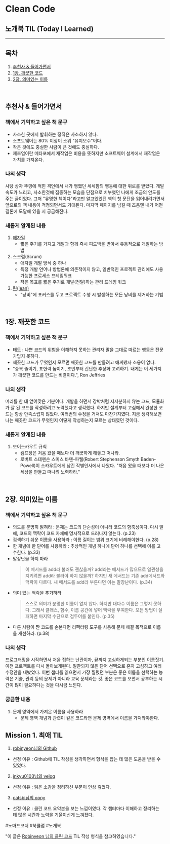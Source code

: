 
# Clean Code 
## 노개북 TIL (Today I Learned)
---

## 목차
1. [추천사 & 들어가면서](#-추천사-&-들어가면서)
2. [1장. 깨끗한 코드](#-1장-깨끗한-코드)
3. [2장. 의미있는 이름](#-2장-의미있는-이름)
<br/>

## 추천사 & 들어가면서
### 책에서 기억하고 싶은 책 문구
 - 사소한 곳에서 발휘하는 정직은 사소하지 않다. 
 - 소프트웨어는 80% 이상이 소위 "유지보수"이다.
 - 작은 것에도 충실한 사람이 큰 것에도 충실하다.
 - 제조업이란 메타포에서 재작업은 비용을 뜻하지만 소프트웨어 설계에서 재작업은 가치를 가져온다.

### 나의 생각
사탕 상자 뚜껑에 적힌 격언에서 내가 행했던 세세함의 행동에 대한 위로를 받았다. 
개발 속도가 느리고, 사소한것에 집중하는 모습을 단점으로 치부했던 나에게 조금의 안도를 주는 글이었다. 
그저 "유명한 책이다"라고만 알고있었던 책의 첫 문단을 읽어내려가면서 앞으로의 책 내용이 걱정되면서도 기대된다. 
마지막 페이지를 넘길 때 즈음엔 내가 어떤 결론에 도달해 있을 지 궁금해진다.

### 새롭게 알게된 내용
1. [애자일](https://www.youtube.com/playlist?list=PL9mhQYIlKEhf3JxWcaim5anL0_pVFRsZT)
   - 짧은 주기를 가지고 개발과 함께 즉시 피드백을 받아서 유동적으로 개발하는 방법
2. 스크럼(Scrum)
   - 애자일 개발 방식 중 하나
   - 특정 개발 언어나 방법론에 의존적이지 않고, 일반적인 프로젝트 관리에도 사용가능한 프로세스 프레임워크
   - 작은 목표를 짧은 주기로 개발(전달)하는 관리 프레임 워크
3. [린(lean)](https://needjarvis.tistory.com/323) 
   - "낭비"에 포커스를 두고 프로젝트 수행 시 발생하는 모든 낭비를 제거하는 기법

<br/>

## 1장. 깨끗한 코드
### 책에서 기억하고 싶은 책 문구
 - 태도 : 나쁜 코드의 위험을 이해하지 못하는 관리자 말을 그대로 따르는 행동은 전문가답지 못하다.
 - 깨끗한 코드가 무엇인지 모르면 깨끗한 코드를 만들려고 애써봤자 소용이 없다.
 - "중복 줄이기, 표현력 높이기, 초반부터 간단한 추상화 고려하기. 내게는 이 세가지가 깨끗한 코드를 만드는 비결이다.", Ron Jeffries

### 나의 생각
머리를 한 대 얻어맞은 기분이다. 개발을 하면서 강박처럼 지저분하지 않는 코드, 모듈화가 잘 된 코드를 작성하려고 노력했다고 생각했다. 
하지만 설계부터 고심해서 완성한 코드는 항상 만족스럽지 않았다. 여러번의 수정을 거쳐도 마찬가지였다.
지금 생각해보면 나는 깨끗한 코드가 무엇인지 어떻게 작성하는지 모르는 상태였던 것이다.
 
### 새롭게 알게된 내용
1. 보이스카우트 규칙
   - 캠프장은 처음 왔을 때보다 더 깨끗하게 해놓고 떠나라. 
   - 로버트 스테펜슨 스미스 바덴-파웰(Robert Stephenson Smyth Baden-Powell)이 스카우트에게 남긴 작별인사에서 나왔다. "처음 왔을 때보다 더 나은 세상을 만들고 떠나려 노력하라."
<br/>

## 2장. 의미있는 이름
### 책에서 기억하고 싶은 책 문구
 - 의도를 분명히 밝혀라 : 문제는 코드의 단순성이 아니라 코드의 함축성이다. 다시 말해, 코드의 맥락이 코드 자체에 명시적으로 드러나지 않는다. (p.23)
 - 검색하기 쉬운 이름을 사용하라 : 이름 길이는 범위 크기에 비례해야한다. (p.28) 
 - 한 개념에 한 단어를 사용하라 : 추상적인 개념 하나에 단어 하나를 선택해 이를 고수한다. (p.33)
 - 말장난을 하지 마라 
	> 이 메서드를 add라 불러도 괜찮을까? 
	> add라는 메서드가 많으므로 일관성을 지키려면 add라 불러야 하지 않을까? 
	> 하지만 새 메서드는 기존 add메서드와 맥락이 다르다. 새 메서드를 add라 부른다면 이는 말장난이다. (p.34)
 - 의미 있는 맥락을 추가하라 
	> 스스로 의미가 분명한 이름이 없지 않다. 하지만 대다수 이름은 그렇지 못하다. 
	> 그래서 클래스, 함수, 이름 공간에 넣어 맥락을 부여한다. 
	> 모든 방법이 실패하면 마지막 수단으로 접두어를 붙인다. (p.35)
 - 다른 사람이 짠 코드를 손본다면 리팩터링 도구를 사용해 문제 해결 목적으로 이름을 개선하라. (p.38)

### 나의 생각
프로그래밍을 시작하면서 처음 접하는 난관이자, 끝까지 고심하게되는 부분인 이름짓기.
이전 프로젝트를 다시 돌아보게된다. 일관되지 않은 단어 선택으로 혼자 고심하고 여러 수정안을 내놨었다.
이번 챕터를 읽으면서 가장 찔렸던 부분은 좋은 이름을 선택하는 능력은 기술, 관리 등의 문제가 아니라 교육 문제라는 것.
좋은 코드를 보면서 공부하는 시간이 많이 필요하다는 것을 다시금 느낀다. 

### 궁금한 내용
1. 문제 영역에서 가져온 이름을 사용하라
   - 문제 영역 개념과 관련이 깊은 코드라면 문제 영역에서 이름을 가져와야한다. 

## Mission 1. 최애 TIL
1. [robinyeon님의 Github](https://github.com/robinyeon/TIL/Books)
 - 선정 이유 : Github에 TIL 작성을 생각하면서 형식을 잡는 데 많은 도움을 받을 수 있었다. 
2. [inkyu0103님의 velog](https://velog.io/@inkyu0103/Books-Clean-Code-TIL-2)
 - 선정 이유 : 읽은 소감을 정리하신 부분이 인상 깊었다. 
3. [catsbi님의 oopy](https://catsbi.oopy.io/e538c4d1-8620-4c33-b040-59c6bba56a44)
 - 선정 이유 : 클린 코드 요약본을 보는 느낌이였다. 각 챕터마다 이해하고 정리하는 데 많은 시간과 노력을 기울이신게 느껴졌다. 
 
#노마드코더 #북클럽 #노개북

"이 글은 [Robinyeon 님의 클린 코드](https://github.com/robinyeon/TIL/blob/main/BOOKS/%ED%81%B4%EB%A6%B0%20%EC%BD%94%EB%93%9C(Clean%20Code).md) TIL 작성 형식을 참고하였습니다."
